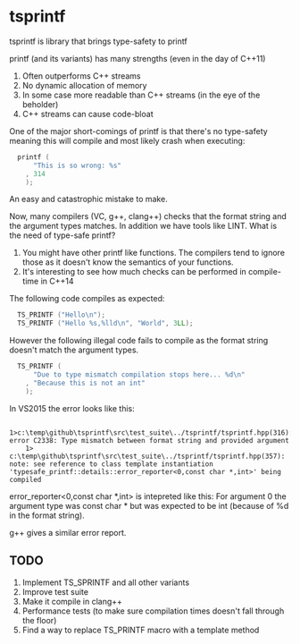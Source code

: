 tsprintf
========

tsprintf is library that brings type-safety to printf

printf (and its variants) has many strengths (even in the day of C++11)

1. Often outperforms C++ streams
2. No dynamic allocation of memory
3. In some case more readable than C++ streams (in the eye of the beholder)
4. C++ streams can cause code-bloat

One of the major short-comings of printf is that there's no type-safety meaning
this will compile and most likely crash when executing:
```c++
  printf (
      "This is so wrong: %s"
    , 314
    );
```

An easy and catastrophic mistake to make.

Now, many compilers (VC, g++, clang++) checks that the format string and the
argument types matches. In addition we have tools like LINT. What is the need of
type-safe printf?

1. You might have other printf like functions. The compilers tend to ignore
   those as it doesn't know the semantics of your functions.
2. It's interesting to see how much checks can be performed in compile-time in
   C++14

The following code compiles as expected:
```c++
  TS_PRINTF ("Hello\n");
  TS_PRINTF ("Hello %s,%lld\n", "World", 3LL);
```

However the following illegal code fails to compile as the format string
doesn't match the argument types.
```c++
  TS_PRINTF (
      "Due to type mismatch compilation stops here... %d\n"
    , "Because this is not an int"
    );
```

In VS2015 the error looks like this:
```
	1>c:\temp\github\tsprintf\src\test_suite\../tsprintf/tsprintf.hpp(316): error C2338: Type mismatch between format string and provided argument
	1>  c:\temp\github\tsprintf\src\test_suite\../tsprintf/tsprintf.hpp(357): note: see reference to class template instantiation 'typesafe_printf::details::error_reporter<0,const char *,int>' being compiled
```

error_reporter<0,const char *,int> is intepreted like this: For argument 0 the
argument type was const char * but was expected to be int (because of %d in the
format string).

g++ gives a similar error report.

TODO
----

1. Implement TS_SPRINTF and all other variants
2. Improve test suite
3. Make it compile in clang++
4. Performance tests (to make sure compilation times doesn't fall through the floor)
5. Find a way to replace TS_PRINTF macro with a template method
